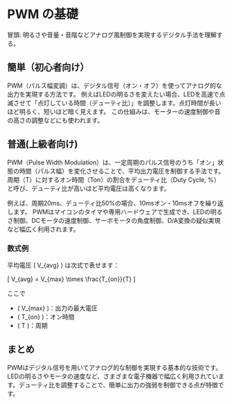 # PWM の基礎

冒頭: 明るさや音量・音階などアナログ風制御を実現するデジタル手法を理解する。

## 簡単（初心者向け）
PWM（パルス幅変調）は、デジタル信号（オン・オフ）を使ってアナログ的な出力を実現する方法です。
例えばLEDの明るさを変えたい場合、LEDを高速で点滅させて「点灯している時間（デューティ比）」を調整します。点灯時間が長いほど明るく、短いほど暗く見えます。
この仕組みは、モーターの速度制御や音の高さの調整などにも使われます。

## 普通(上級者向け)
PWM（Pulse Width Modulation）は、一定周期のパルス信号のうち「オン」状態の時間（パルス幅）を変化させることで、平均出力電圧を制御する手法です。
周期（T）に対するオン時間（Ton）の割合をデューティ比（Duty Cycle, %）と呼び、デューティ比が高いほど平均電圧は高くなります。

例えば、周期20ms、デューティ比50%の場合、10msオン・10msオフを繰り返します。
PWMはマイコンのタイマや専用ハードウェアで生成でき、LEDの明るさ制御、DCモータの速度制御、サーボモータの角度制御、D/A変換の疑似実現など幅広く利用されます。

### 数式例
平均電圧 \( V_{avg} \) は次式で表せます：

\[
V_{avg} = V_{max} \times \frac{T_{on}}{T}
\]

ここで
- \( V_{max} \)：出力の最大電圧
- \( T_{on} \)：オン時間
- \( T \)：周期

## まとめ

PWMはデジタル信号を用いてアナログ的な制御を実現する基本的な技術です。LEDの明るさやモータの速度など、さまざまな電子機器で幅広く利用されています。デューティ比を調整することで、簡単に出力の強弱を制御できる点が特徴です。